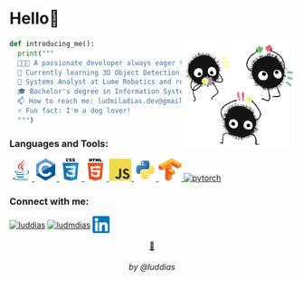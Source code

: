 

# Hello🌷

<img src="https://github.com/luddias/readmefiles/blob/main/6841767ff326de7cc51e7e3fc3244323.gif?raw=true" min-width="400px" max-width="300px" width="200px" align="right">
<p align="left">
  
  ``` python
  def introducing_me():
    print("""
    👨🏽‍💻 A passionate developer always eager to learn and grow.
    🌱 Currently learning 3D Object Detection using Deep Learning.
    🔎 Systems Analyst at Lume Robotics and research volunteer at IFES.
    🎓 Bachelor's degree in Information Systems from IFES.
    📫 How to reach me: ludmiladias.dev@gmail.com.
    ⚡ Fun fact: I'm a dog lover!
    """)
  
```

</p>

<h3 align="left">Languages and Tools:</h3>
<p align="left">
  <a href="https://www.java.com/pt-BR/" target="_blank" rel="noreferrer">
    <img src="https://raw.githubusercontent.com/devicons/devicon/master/icons/java/java-original.svg" alt="java" width="40" height="40"/> 
  </a>
  <a href="https://www.cprogramming.com/" target="_blank" rel="noreferrer"> 
    <img src="https://raw.githubusercontent.com/devicons/devicon/master/icons/c/c-original.svg" alt="c" width="40" height="40"/> 
  </a> 
  <a href="https://www.w3schools.com/css/" target="_blank" rel="noreferrer">
    <img src="https://raw.githubusercontent.com/devicons/devicon/master/icons/css3/css3-original-wordmark.svg" alt="css3" width="40" height="40"/> 
  </a>
  <a href="https://www.w3.org/html/" target="_blank" rel="noreferrer"> 
    <img src="https://raw.githubusercontent.com/devicons/devicon/master/icons/html5/html5-original-wordmark.svg" alt="html5" width="40" height="40"/> 
  </a> 
  <a href="https://developer.mozilla.org/en-US/docs/Web/JavaScript" target="_blank" rel="noreferrer"> 
    <img src="https://raw.githubusercontent.com/devicons/devicon/master/icons/javascript/javascript-original.svg" alt="javascript" width="40" height="40"/> 
  </a> 
  <a href="https://www.python.org" target="_blank" rel="noreferrer">
    <img src="https://raw.githubusercontent.com/devicons/devicon/master/icons/python/python-original.svg" alt="python" width="40" height="40"/> 
  </a> 
  <a href="https://www.tensorflow.org/?hl=pt-br" target="_blank" rel="noreferrer"> 
    <img src="https://github.com/luddias/readmefiles/blob/main/Tensorflow_logo.svg.png?raw=true" alt="tf" width="40" height="40"/> 
  </a> 
  <a href="https://pytorch.org/" target="_blank" rel="noreferrer"> <img src="https://upload.wikimedia.org/wikipedia/commons/thumb/1/10/PyTorch_logo_icon.svg/1200px-PyTorch_logo_icon.svg.png" alt="pytorch" width="auto" height="40"/> 
  </a>


<h3 align="left">Connect with me:</h3>
<p align="left">
<a href="https://codepen.io/luddias" target="blank"><img align="center" src="https://raw.githubusercontent.com/rahuldkjain/github-profile-readme-generator/master/src/images/icons/Social/codepen.svg" alt="luddias" height="30" /></a>
<a href="https://instagram.com/ludmdias" target="blank"><img align="center" src="https://raw.githubusercontent.com/rahuldkjain/github-profile-readme-generator/master/src/images/icons/Social/instagram.svg" alt="ludmdias" height="30"  /></a>
<a href="https://www.linkedin.com/in/ludmila-dias-3ab633206/" target="blank"><img align="center" src="https://github.com/luddias/readmefiles/blob/main/174857.png?raw=true" alt="ludmdias" height="30" /></a>
</p>


<p align="center"><a href="https://youtu.be/-XWS8NcbKq4?si=0y8rIOqFSlB4VWUZ">🎵 </a></p>
<h6 align="center">by @luddias </h6>
